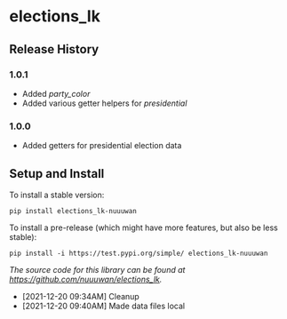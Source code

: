 # elections_lk

## Release History

### 1.0.1

* Added *party_color*
* Added various getter helpers for *presidential*

### 1.0.0

* Added getters for presidential election data

## Setup and Install

To install a stable version:

```
pip install elections_lk-nuuuwan
```

To install a pre-release (which might have more features, but also be
less stable):

```
pip install -i https://test.pypi.org/simple/ elections_lk-nuuuwan
```

*The source code for this library can be found at https://github.com/nuuuwan/elections_lk.*
  *  [2021-12-20 09:34AM] Cleanup
  *  [2021-12-20 09:40AM] Made data files local
